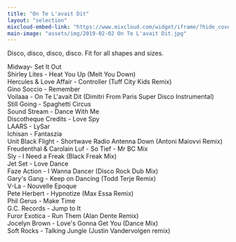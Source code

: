 ```yaml
---
title: "On Te L'avait Dit"
layout: "selection"
mixcloud-embed-link: "https://www.mixcloud.com/widget/iframe/?hide_cover=1&feed=%2Fprivateagenda%2Fon-te-lavait-dit%2F"
main-image: "assets/img/2019-02-02 On Te L'avait Dit.jpg"
---
```

Disco, disco, disco, disco. Fit for all shapes and sizes.  

Midway- Set It Out  
Shirley Lites - Heat You Up (Melt You Down)  
Hercules & Love Affair - Controller (Tuff City Kids Remix)  
Gino Soccio - Remember  
Voilaaa - On Te L'avait Dit (Dimitri From Paris Super Disco Instrumental)  
Still Going - Spaghetti Circus  
Sound Stream - Dance With Me  
Discotheque Credits - Love Spy  
LAARS - LySar  
Ichisan - Fantaszia  
Unit Black Flight - Shortwave Radio Antenna Down (Antoni Maiovvi Remix)  
Freudenthal & Carolain Luf - So Tief - Mr BC Mix  
Sly - I Need a Freak (Black Freak Mix)  
Jet Set - Love Dance  
Faze Action - I Wanna Dancer (Disco Rock Dub Mix)  
Gary's Gang - Keep on Dancing (Todd Terje Remix)  
V-La - Nouvelle Epoque  
Pete Herbert - Hypnotize (Max Essa Remix)  
Phil Gerus - Make Time  
G.C. Records - Jump to It  
Furor Exotica - Run Them (Alan Dente Remix)  
Jocelyn Brown - Love's Gonna Get You (Dance Mix)  
Soft Rocks - Talking Jungle (Justin Vandervolgen remix)  
